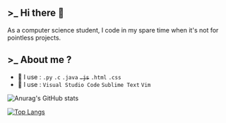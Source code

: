 ## >_ Hi there 👋

As a computer science student, I code in my spare time when it's not for pointless projects.

## >_ About me ?
  
- 🎈 I use : `.py` `.c` `.java` <strike>`.js`</strike> `.html` `.css` 
- 🧡 I use : `Visual Studio Code` `Sublime Text` `Vim`

![Anurag's GitHub stats](https://github-readme-stats.vercel.app/api?username=celestefrancier&show_icons=true&theme=radical)

[![Top Langs](https://github-readme-stats.vercel.app/api/top-langs/?username=celestefrancier&layout=compact)](https://github.com/celestefrancier/github-readme-stats)

